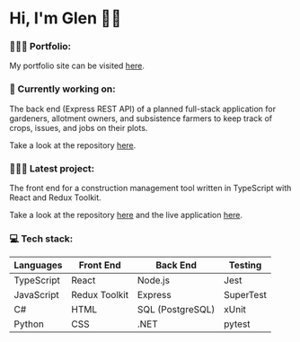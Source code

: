 # Hi, I'm Glen 👋🏼

### 🙎🏽‍♂️ Portfolio:

My portfolio site can be visited [here](https://glen-pearse.netlify.app/).

### 🌱 Currently working on:

The back end (Express REST API) of a planned full-stack application for gardeners, allotment owners, and subsistence farmers to keep track of crops, issues, and jobs on their plots.

Take a look at the repository [here](https://github.com/gcpearse/agriculture-back-end).

### 👨🏽‍💻 Latest project:

The front end for a construction management tool written in TypeScript with React and Redux Toolkit.

Take a look at the repository [here](https://github.com/gcpearse/Construction-FE) and the live application [here](http://4.234.160.181:9090/).

### 💻 Tech stack:

|Languages|Front End|Back End|Testing|
|---|---|---|---|
|TypeScript|React|Node.js|Jest|
|JavaScript|Redux Toolkit|Express|SuperTest|
|C#|HTML|SQL (PostgreSQL)|xUnit|
|Python|CSS|.NET|pytest|

<!---
gcpearse/gcpearse is a ✨ special ✨ repository because its `README.md` (this file) appears on your GitHub profile.
You can click the Preview link to take a look at your changes.
--->
